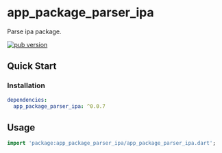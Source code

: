 # app_package_parser_ipa

Parse ipa package.

[![pub version][pub-image]][pub-url]

[pub-image]: https://img.shields.io/pub/v/app_package_parser_ipa.svg
[pub-url]: https://pub.dev/packages/app_package_parser_ipa

## Quick Start

### Installation

```yaml
dependencies:
  app_package_parser_ipa: ^0.0.7
```

## Usage

```dart
import 'package:app_package_parser_ipa/app_package_parser_ipa.dart';
```

